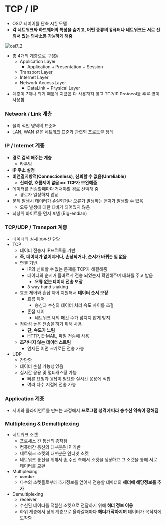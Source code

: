 # TCP / IP

-  OSI7 레이어를 단축 시킨 모델
-  **각 네트워크와 하드웨어의 특성을 숨기고, 어떤 종류의 컴퓨터나 네트워크든 서로 신뢰서 있는 의사소통 가능하게 해줌**

![osi7_2](https://media.vlpt.us/images/xldksps4/post/980fe5d0-fcfe-4395-9148-0a110475ba26/image.png)

- 총 4개의 계층으로 구성됨
  - Application Layer
    - Application + Presentation + Session
  - Transport Layer
  - Internet Layer
  - Network Access Layer
    - DataLink + Physical Layer
- 계층이 7개나 되기 때문에 지금은 다 사용하지 않고 TCP/IP Protocol을 주로 많이 사용함

### Network / Link 계층

- 물리 적인 영역의 표준화
- LAN, WAN 같은 네트워크 표준과 관련되 프로토콜 정의

### IP / Internet 계층

- **경로 검색 해주는 계층**
  - 라우팅
- **IP 주소 설정**
- **비연결지향적(Connectionless)**, **신뢰할 수 없음(Unreliable)**
  - **신뢰성, 흐름제어 없음 => TCP가 보완해줌**
- 데이터를 전송할때마다 거쳐야할 경로 선택해 줌
  - 경로가 일정하지 않음
- 문제 발생시 데이터가 손실되거나 오류가 발생하는 문제가 발생할 수 있음
  - 오류 발생에 대한 대비가 되어있지 않음
- 최상위 바이트를 먼저 보냄 (Big-endian)

### TCP/UDP / Transport 계층

- 데이터의 실제 송수신 담당
- TCP
  - 데이터 전송시 IP프로토콜 기반
  - **즉, 데이터가 없어지거나, 손상되거나, 순서가 바뀌는 일 없음**
  - 연결 기반
    - IP의 신뢰할 수 없는 문제를 TCP가 해결해줌
    - 데이터의 순서가 올바르게 전송 되었는지 확인해주며 대화를 주고 받음
      - **오류 없는 데이터 전송 보장**
    - 3 way hand shaking
  - 흐름 제어와 혼잡 제어 지원해서 **데이터 순서 보장**
    - 흐름 제어
      - 송신과 수신의 데이터 처리 속도 차이를 조절
    - 혼잡 제어
      - 네트워크 내의 패킷 수가 넘치지 않게 방지
  - 정확성 높은 전송을 하기 위해 사용
    - **단, 속도가 느림**
    - HTTP, E-MAIL, 파일 전송에 사용
  - **조각나지 않는 데이터 스트림**
    - 언제든 어떤 크기로든 전송 가능
- UDP
  - 간단함
  - 데이터 손실 가능성 있음
  - 실시간 응용 및 멀티캐스팅 가능
    - 빠른 요청과 응답이 필요한 실시간 응용에 적합
    - 여러 다수 지점에 전송 가능

### Application 계층

- 서버와 클라이언트를 만드는 과정에서 **프로그램 성격에 따라 송수신 약속이 정해짐**



### Multiplexing & Demultiplexing

- 네트워크 소켓
  - 프로세스 간 통신의 종착점
  - 컴퓨터간 통신의 대부분은 IP 기반
  - 네트워크 소켓의 대부분은 인터넷 소켓
  - 네트워크 통신을 위해서 송,수신 측에서 소켓을 생성하고 그 소켓을 통해 서로 데이터를 교환
- Multiplexing
  - sender
  - 다수의 소켓들로부터 추가정보를 얻어서 전송할 데이터의 **헤더에 해당정보를 추가**
- Demultiplexing
  - receiver
  - 수신된 데이터를 적절한 소켓으로 전달하기 위해 **헤더 정보 이용**
  - 하위 계층에서 상위 계층으로 올라갈때마다 **헤더가 작아지며** 데이터가 목적지에 도착함